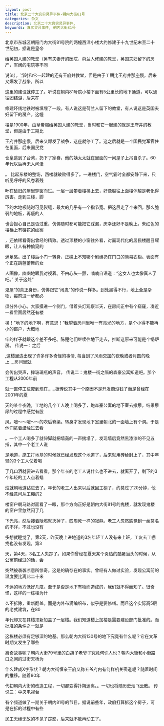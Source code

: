 ```yaml
---
layout: post
title: 北京二十大真实灵异事件-朝内大街81号
categories: 杂文
description: 北京二十大真实灵异事件.
keywords: 真实灵异事件, 朝内大街81号
---
```


北京市东城区朝阳门内大街81号院的两幢西洋小楼大约修建于十九世纪末至二十世纪初，据说是皇帝

给英国人建的教堂（另有夫妻开的医院，荷兰人修建的教堂，英国夫妇留下的房产，军阀的宅院等不同

说法），当时和它一起建的还有王府井教堂，但是由于工期比王府井那座慢，后来又爆发了战争，所以

这里的建设就停工了。听说在朝内81号院小楼下面有5公里长的地下通道，可以通往团结湖，后来在

修建环线地铁时被填埋了一段。有人说这是荷兰人留下的教堂，有人说这是英国夫妇留下的房产。这幢

楼是1900年，由皇帝赐给英国人建的教堂，当时和它一起建的就是王府井的教堂，但是由于工期比

王府井那座慢，后来又爆发了战争，这座就停工了。这之后就是一个国民党军官住在里面，后来国民党

仓皇逃到了台湾，扔下了家眷，他的姨太太就在里面的一间屋子上吊自杀了。60年代以后再无人问津

。 比起东楼的整饬，西楼就破败得多了。一进楼门，空气霎时全都安静下来，只听见呼呼的风卷着残

叶在破旧的屋里穿窗而过。一层一层攀着楼梯上去，好像越往上面楼体越是老化得厉害。走到三楼，脚

下的木地板随时可见裂缝，最大的几乎有一个指节宽。把这层走了个来回，那么脆弱的地板，再瘦的人

也会担心自己是否过重，仿佛随时都可能把它踩漏，庆幸还好不是晚上。朱红色的楼梯上有镂花的纹案

，还依稀看得出曾经的精致。透过顶楼的小窗往外看，对面现代化的居民楼醒目耀眼，让人有种偷窥的

满足感。出了楼后小门一转身，正碰上不知哪个剧组扔在门口的简易衣柜。表面有个正在跳芭蕾舞的女

人画像，幽幽地跟我对视着。不由心头一颤，喃喃自语道：“这女人也太像真人了吧。” 关于这处“

鬼屋”的真正身份，仿佛跟它“闹鬼”的传说一样多。到处黑得不行，地上全是杂物，每前进一步都必

须分外小心。大家摸进一个侧门，借着头灯观察半天，在房间正中有个窟窿，凑近一看里面居然还有楼

梯！“地下的地下啊，有意思！”我望着房间里唯一有亮光的地方，是个小得不能再小的窗户，大概地

牢的样子就跟这个差不多吧。陈楚他们继续往地下走去，推断这原来可能是个锅炉房。 传说一：之后

,这楼里边出现了许多许多奇怪的事情, 每当到了风雨交加的夜晚或者月圆的晚上....房间里就

会传出哭声，摔玻璃瓶的声音。 传说二：鬼楼一街之隔的森豪公寓知道吧。那个工程从2000年前

就一直停工荒废到现在......据传说其中一个原因不是开发商没钱了而是曾经在2001年的夏

天的某个夜晚，工地的几个工人晚上喝多了，跑森豪公寓的地下室去撒尿。结果尿尿的过程中感觉有股

风。嗖～～嗖～～的吹后脊梁。转身才发现地下室里朝北的一面墙上有个洞。于是他们拿着蜡烛过去看

。一个工人喝多了就伸脚就把墙轰的一声揣塌了，发现墙后竟然黑漆漆的不见五指，其中一个老工人说

是地道，施工打地基的时候就已经发现这个地道了，后来就用砖给封上了，其中年轻的3个工人仗着喝

了几口酒就要进去看看，那个年长的老工人说什么也不进去，就离开了，剩下的3个年轻的工人点着蜡

烛就朝地道钻进去了。年长的老工人出来以后就回工棚了，约莫过了20分钟，他不经意间从工棚的2

楼窗户朝马路对面看了一眼，那个方向正好是朝内大街81号的鬼楼，就发现鬼楼的窗户里忽然闪了几

下光亮，然后接着陡燃就灭掉了，四周死一样的寂静。老工人忽然感觉到一丝莫名的不详，不过也没有

多想就睡觉了，第2天，昨天晚上进地道的3名年轻工人没有来上班，工友去工棚找也没有发现，第3

天，第4天，3名工人失踪了。如果你曾经在夏天某个炎热的酷暑当头的时候，从公寓前经过的话，会

突然被袭袭凉意所惊奇。这是的确存在的事实。曾经有人做过实验，发现公寓前的温度要比离此二十米

不远的地方低好几度。至于是否是地下有物而造成的，我们就不得而知了。很奇怪，这样的一栋楼为什

么不拆除，重新翻盖。而是内外布满编织布，似乎是要修缮。而且这个实际高5层的老式建筑，在80

年代却又在其楼顶新加盖了一层楼。我们知道楼上加楼是需要建设部门批准的。而批准的条件之一就是

这栋楼必须有足够深的地基。那么朝内大街130号的地下究竟有什么呢？它在文革时期又发生了哪些

离奇故事呢？朝内大街79号里的白胡子老爷子究竟何许人也？朝内大街和小街路口之间的过街天桥为

什么建成X字形状？朝内大街恒亲王府又称五爷府内有何样机关密道呢？随着时间的推移。随着90年

代初朝内大街的改造工程，一切都变得扑朔迷离。。一切也将随历史烟飞云散。 传说三：中央电视台

有个频道做了一期关于朝内81号的节目。据说前些年，政府打算拆这个房子，可是在拆的过程中有些

民工无缘无故的不见了踪影，后来就不敢再动工了。
